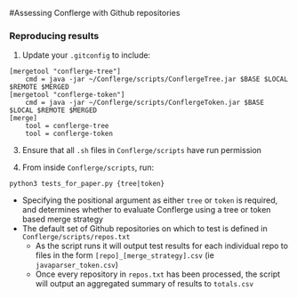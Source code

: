 #Assessing Conflerge with Github repositories

### Reproducing results

1) Update your `.gitconfig` to include:

~~~~
[mergetool "conflerge-tree"]
    cmd = java -jar ~/Conflerge/scripts/ConflergeTree.jar $BASE $LOCAL $REMOTE $MERGED
[mergetool "conflerge-token"]
    cmd = java -jar ~/Conflerge/scripts/ConflergeToken.jar $BASE $LOCAL $REMOTE $MERGED
[merge]
    tool = conflerge-tree
    tool = conflerge-token
~~~~

3) Ensure that all `.sh` files in `Conflerge/scripts` have run permission

4) From inside `Conflerge/scripts`, run:

`python3 tests_for_paper.py {tree|token}`

* Specifying the positional argument as either `tree` or `token` is required, and determines whether to evaluate Conflerge using a tree or token based merge strategy
* The default set of Github repositories on which to test is defined in `Conflerge/scripts/repos.txt`
	* 	As the script runs it will output test results for each individual repo to files in the form `[repo]_[merge_strategy].csv` (ie `javaparser_token.csv`)
	*  Once every repository in `repos.txt` has been processed, the script will output an aggregated summary of results to `totals.csv`